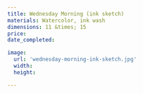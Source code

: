 ```yaml
---
title: Wednesday Morning (ink sketch)
materials: Watercolor, ink wash
dimensions: 11 &times; 15
price:
date_completed:

image:
  url: 'wednesday-morning-ink-sketch.jpg'
  width:
  height:

---
```

